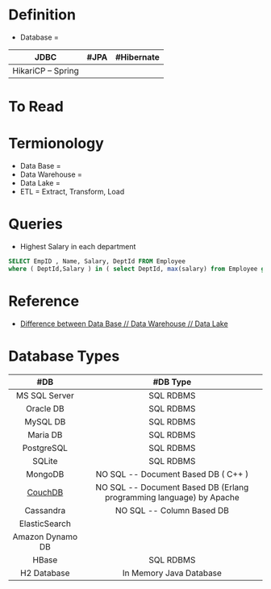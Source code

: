 # Definition
* Database =

| JDBC | #JPA | #Hibernate |
| :---: | :---: | :---: |
| HikariCP – Spring  |  |  |
# To Read
# Termionology
* Data Base =
* Data Warehouse = 
* Data Lake = 
* ETL = Extract, Transform, Load
# Queries
* Highest Salary in each department
```sql
SELECT EmpID , Name, Salary, DeptId FROM Employee 
where ( DeptId,Salary ) in ( select DeptId, max(salary) from Employee group by DeptId )
```

# Reference
* [Difference between Data Base // Data Warehouse // Data Lake](https://www.youtube.com/watch?v=WgIbvkyY4mI)

# Database Types
| #DB | #DB Type | 
| :---: | :---: | 
| MS SQL Server  | SQL RDBMS |
| Oracle DB   | SQL RDBMS |
| MySQL DB   | SQL RDBMS |
| Maria DB  | SQL RDBMS |
| PostgreSQL   | SQL RDBMS |
| SQLite  | SQL RDBMS |
| MongoDB   | NO SQL -- Document Based DB ( C++ )  | 
| [CouchDB](https://www.javatpoint.com/couchdb-tutorial)   | NO SQL -- Document Based DB (Erlang programming language) by Apache  | 
| Cassandra  | NO SQL -- Column Based DB  | 
| ElasticSearch  |  | 
| Amazon Dynamo DB   |  | 
| HBase  | SQL RDBMS | 
| H2 Database   | In Memory Java Database  | 

